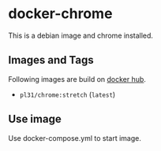 docker-chrome
=============

This is a debian image and chrome installed.

Images and Tags
---------------

Following images are build on [docker hub](https://hub.docker.com/r/pl31/chrome/tags/).

- `pl31/chrome:stretch` (`latest`)

Use image
---------

Use docker-compose.yml to start image.

